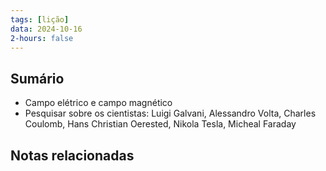 ```yaml
---
tags: [lição]
data: 2024-10-16
2-hours: false
---
```


## Sumário
- Campo elétrico e campo magnético
- Pesquisar sobre os cientistas: Luigi Galvani, Alessandro Volta, Charles Coulomb, Hans Christian Oerested, Nikola Tesla, Micheal Faraday
## Notas relacionadas